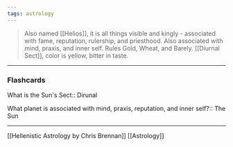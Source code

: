 ```yaml
---
tags: astrology
---
```



> Also named [[Helios]], it is all things visible and kingly - associated with fame, reputation, rulership, and priesthood. Also associated with mind, praxis, and inner self. Rules Gold, Wheat, and Barely. [[Diurnal Sect]], color is yellow, bitter in taste. 

---
### Flashcards
What is the Sun's Sect:: Dirunal
<!--SR:!2024-12-14,12,270-->
What planet is associated with mind, praxis, reputation, and inner self?:: The Sun
<!--SR:!2024-12-13,11,270-->

---
[[Hellenistic Astrology by Chris Brennan]]
[[Astrology]]
